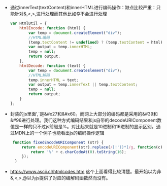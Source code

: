 * 通过innerText(textContent)和innerHTML进行编码操作：缺点比较严重：只能针对&,<,>,进行处理而其他比如©不会进行处理
    ```javascript
    var HtmlUtil = {
    	htmlEncode: function (html) {
        	var temp = document.createElement("div");
        	//HTML编码
        	(temp.textContent != undefined) ? (temp.textContent = html) : (temp.innerText = html);
        	var output = temp.innerHTML;
        	temp = null;
        	return output;
    	},
    	htmlDecode: function (text) {
        	var temp = document.createElement("div");
        	//HTML解码
        	temp.innerHTML = text;
        	var output = temp.innerText || temp.textContent;
        	temp = null;
        	return output;
    	}
    };
    ```
 * 封装的js里面',`是&#x27和&#x60。而网上大部分的编码都是采用的&#39和&#96进行处理。我们这种方式编码结果和js自带的decodeURIComponent数值是一样的只不过js前缀是%。对比起来就是10进制和16进制的显示区别，通过MDN上的一个例子也能看出js的编码操作逻辑
   ```javascript
	function fixedEncodeURIComponent (str) {
   		return encodeURIComponent(str).replace(/[!'()*]/g, function(c) {
     		return '%' + c.charCodeAt(0).toString(16);
   		});
 	 }
   ```
 * https://www.ascii.cl/htmlcodes.htm 这个上面看得比较清楚。最开始以为非&,<,>,@以为js提供了对应的编解码函数然而没有。

